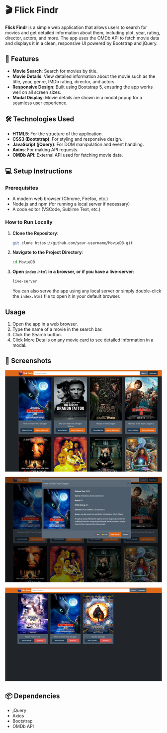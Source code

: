 # 🎬 Flick Findr

**Flick Findr** is a simple web application that allows users to search for movies and get detailed information about them, including plot, year, rating, director, actors, and more. The app uses the OMDb API to fetch movie data and displays it in a clean, responsive UI powered by Bootstrap and jQuery.

## 🚀 Features

- **Movie Search**: Search for movies by title.
- **Movie Details**: View detailed information about the movie such as the title, year, genre, IMDb rating, director, and actors.
- **Responsive Design**: Built using Bootstrap 5, ensuring the app works well on all screen sizes.
- **Modal Display**: Movie details are shown in a modal popup for a seamless user experience.

## 🛠️ Technologies Used

- **HTML5**: For the structure of the application.
- **CSS3 (Bootstrap)**: For styling and responsive design.
- **JavaScript (jQuery)**: For DOM manipulation and event handling.
- **Axios**: For making API requests.
- **OMDb API**: External API used for fetching movie data.

## 💻 Setup Instructions

### Prerequisites

- A modern web browser (Chrome, Firefox, etc.)
- Node.js and npm (for running a local server if necessary)
- A code editor (VSCode, Sublime Text, etc.)

### How to Run Locally

1. **Clone the Repository**:
   ```bash
   git clone https://github.com/your-username/MovieDB.git
   ```

2. **Navigate to the Project Directory**:
   ```bash
   cd MovieDB
   ```

3. **Open `index.html` in a browser, or if you have a live-server**:
   ```bash
   live-server
   ```

   You can also serve the app using any local server or simply double-click the `index.html` file to open it in your default browser.

## Usage

1. Open the app in a web browser.
2. Type the name of a movie in the search bar.
3. Click the Search button.
4. Click More Details on any movie card to see detailed information in a modal.

## 🎥 Screenshots

<p align="center"><img width="730px" src="images/flick-findr-search-2.png"></p>
<p align="center"><img width="730px" src="images/flick-findr-modal-2.png"></p>
<p align="center"><img width="730px" src="images/flick-findr-watched.png"></p>

## 📦 Dependencies

- jQuery
- Axios
- Bootstrap
- OMDb API
